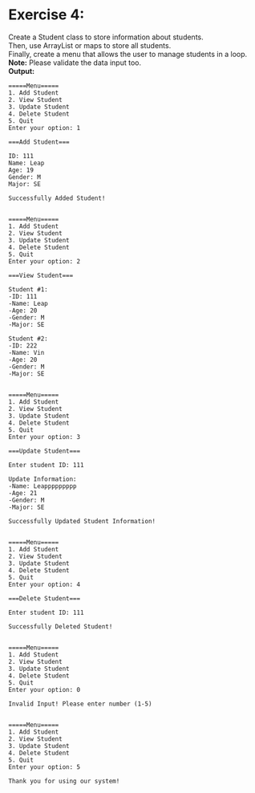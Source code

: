 # Exercise 4:

Create a Student class to store information about students.   
Then, use ArrayList or maps to store all students.  
Finally, create a menu that allows the user to manage students in a loop.  
**Note:**  Please validate the data input too.  
**Output:**

```
=====Menu=====
1. Add Student
2. View Student
3. Update Student
4. Delete Student
5. Quit
Enter your option: 1

===Add Student=== 

ID: 111
Name: Leap
Age: 19
Gender: M
Major: SE

Successfully Added Student!


=====Menu=====
1. Add Student
2. View Student
3. Update Student
4. Delete Student
5. Quit
Enter your option: 2

===View Student===

Student #1:
-ID: 111
-Name: Leap
-Age: 20
-Gender: M
-Major: SE

Student #2:
-ID: 222
-Name: Vin
-Age: 20
-Gender: M
-Major: SE


=====Menu=====
1. Add Student
2. View Student
3. Update Student
4. Delete Student
5. Quit
Enter your option: 3

===Update Student===

Enter student ID: 111

Update Information:
-Name: Leappppppppp
-Age: 21
-Gender: M
-Major: SE

Successfully Updated Student Information! 


=====Menu=====
1. Add Student
2. View Student
3. Update Student
4. Delete Student
5. Quit
Enter your option: 4

===Delete Student===

Enter student ID: 111

Successfully Deleted Student! 


=====Menu=====
1. Add Student
2. View Student
3. Update Student
4. Delete Student
5. Quit
Enter your option: 0

Invalid Input! Please enter number (1-5)


=====Menu=====
1. Add Student
2. View Student
3. Update Student
4. Delete Student
5. Quit
Enter your option: 5

Thank you for using our system!

```